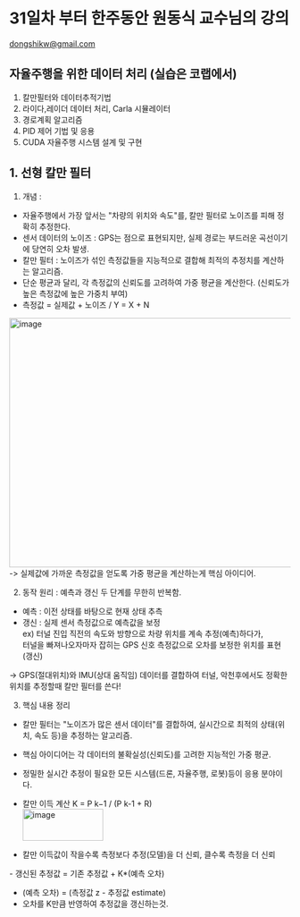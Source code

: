 # 31일차 부터 한주동안 원동식 교수님의 강의
dongshikw@gmail.com

## 자율주행을 위한 데이터 처리 (실습은 코랩에서)
1. 칼만필터와 데이터추적기법
2. 라이다,레이더 데이터 처리, Carla 시뮬레이터
3. 경로계획 알고리즘
4. PID 제어 기법 및 응용
5. CUDA 자율주행 시스템 설계 및 구현

## 1. 선형 칼만 필터
1. 개념 :
- 자율주행에서 가장 앞서는 "차량의 위치와 속도"를, 칼만 필터로 노이즈를 피해 정확히 추정한다.
- 센서 데이터의 노이즈 : GPS는 점으로 표현되지만, 실제 경로는 부드러운 곡선이기에 당연히 오차 발생.
- 칼만 필터 : 노이즈가 섞인 측정값들을 지능적으로 결합해 최적의 추정치를 계산하는 알고리즘.
- 단순 평균과 달리, 각 측정값의 신뢰도를 고려하여 가중 평균을 계산한다. (신뢰도가 높은 측정값에 높은 가중치 부여)
- 측정값 = 실제값 + 노이즈 / Y = X + N

<img width="643" height="446" alt="image" src="https://github.com/user-attachments/assets/48c51707-9e49-46fc-9964-1adfe3513f21" /><br>
-> 실제값에 가까운 측정값을 얻도록 가중 평균을 계산하는게 핵심 아이디어.

2. 동작 원리 : 예측과 갱신 두 단계를 무한히 반복함.
- 예측 : 이전 상태를 바탕으로 현재 상태 추측
- 갱신 : 실제 센서 측정값으로 예측값을 보정<br>
ex) 터널 진입 직전의 속도와 방향으로 차량 위치를 계속 추정(예측)하다가,<br>
터널을 빠져나오자마자 잡히는 GPS 신호 측정값으로 오차를 보정한 위치를 표현(갱신)

-> GPS(절대위치)와 IMU(상대 움직임) 데이터를 결합하여 터널, 악천후에서도 정확한 위치를 추정할때 칼만 필터를 쓴다!

3. 핵심 내용 정리
- 칼만 필터는 "노이즈가 많은 센서 데이터"를 결합하여, 실시간으로 최적의 상태(위치, 속도 등)을 추정하는 알고리즘.
- 핵심 아이디어는 각 데이터의 불확실성(신뢰도)를 고려한 지능적인 가중 평균.
- 정밀한 실시간 추정이 필요한 모든 시스템(드론, 자율주행, 로봇)등이 응용 분야이다.

- 칼만 이득 계산 K = P k−1 / (P k-1 + R)<br>
  <img width="144" height="57" alt="image" src="https://github.com/user-attachments/assets/6fad37c7-ff4a-4606-aaba-31799bff60cf" />

- 칼만 이득값이 작을수록 측정보다 추정(모델)을 더 신뢰, 클수록 측정을 더 신뢰

​- 갱신된 추정값 = 기존 추정값 + K*(예측 오차)
- (예측 오차) = (측정값 z - 추정값 estimate)
- 오차를 K만큼 반영하여 추정값을 갱신하는것.
